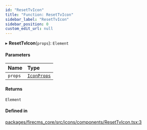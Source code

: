 ```yaml
---
id: "ResetTvIcon"
title: "Function: ResetTvIcon"
sidebar_label: "ResetTvIcon"
sidebar_position: 0
custom_edit_url: null
---
```


▸ **ResetTvIcon**(`props`): `Element`

#### Parameters

| Name | Type |
| :------ | :------ |
| `props` | [`IconProps`](../types/IconProps.md) |

#### Returns

`Element`

#### Defined in

[packages/firecms_core/src/icons/components/ResetTvIcon.tsx:3](https://github.com/FireCMSco/firecms/blob/d45f3739/packages/firecms_core/src/icons/components/ResetTvIcon.tsx#L3)
